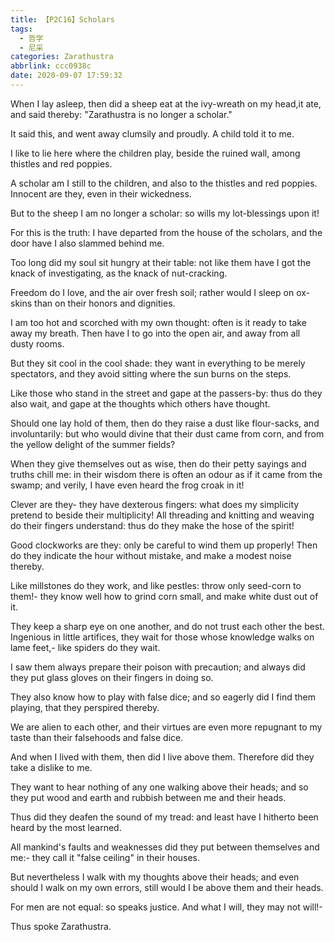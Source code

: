 ```yaml
---
title: 【P2C16】Scholars
tags:
  - 哲学
  - 尼采
categories: Zarathustra
abbrlink: ccc0938c
date: 2020-09-07 17:59:32
---
```

When I lay asleep, then did a sheep eat at the ivy-wreath on my head,it ate, and said thereby: "Zarathustra is no longer a scholar."

It said this, and went away clumsily and proudly. A child told it to me.

I like to lie here where the children play, beside the ruined wall, among thistles and red poppies.

A scholar am I still to the children, and also to the thistles and red poppies. Innocent are they, even in their wickedness.

But to the sheep I am no longer a scholar: so wills my lot-blessings upon it!

For this is the truth: I have departed from the house of the scholars, and the door have I also slammed behind me.

Too long did my soul sit hungry at their table: not like them have I got the knack of investigating, as the knack of nut-cracking.

Freedom do I love, and the air over fresh soil; rather would I sleep on ox-skins than on their honors and dignities.

I am too hot and scorched with my own thought: often is it ready to take away my breath. Then have I to go into the open air, and away from all dusty rooms.

But they sit cool in the cool shade: they want in everything to be merely spectators, and they avoid sitting where the sun burns on the steps.

Like those who stand in the street and gape at the passers-by: thus do they also wait, and gape at the thoughts which others have thought.

Should one lay hold of them, then do they raise a dust like flour-sacks, and involuntarily: but who would divine that their dust came from corn, and from the yellow delight of the summer fields?

When they give themselves out as wise, then do their petty sayings and truths chill me: in their wisdom there is often an odour as if it came from the swamp; and verily, I have even heard the frog croak in it!

Clever are they- they have dexterous fingers: what does my simplicity pretend to beside their multiplicity! All threading and knitting and weaving do their fingers understand: thus do they make the hose of the spirit!

Good clockworks are they: only be careful to wind them up properly! Then do they indicate the hour without mistake, and make a modest noise thereby.

Like millstones do they work, and like pestles: throw only seed-corn to them!- they know well how to grind corn small, and make white dust out of it.

They keep a sharp eye on one another, and do not trust each other the best. Ingenious in little artifices, they wait for those whose knowledge walks on lame feet,- like spiders do they wait.

I saw them always prepare their poison with precaution; and always did they put glass gloves on their fingers in doing so.

They also know how to play with false dice; and so eagerly did I find them playing, that they perspired thereby.

We are alien to each other, and their virtues are even more repugnant to my taste than their falsehoods and false dice.

And when I lived with them, then did I live above them. Therefore did they take a dislike to me.

They want to hear nothing of any one walking above their heads; and so they put wood and earth and rubbish between me and their heads.

Thus did they deafen the sound of my tread: and least have I hitherto been heard by the most learned.

All mankind's faults and weaknesses did they put between themselves and me:- they call it "false ceiling" in their houses.

But nevertheless I walk with my thoughts above their heads; and even should I walk on my own errors, still would I be above them and their heads.

For men are not equal: so speaks justice. And what I will, they may not will!-

Thus spoke Zarathustra.

